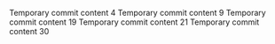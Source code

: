Temporary commit content 4
Temporary commit content 9
Temporary commit content 19
Temporary commit content 21
Temporary commit content 30
